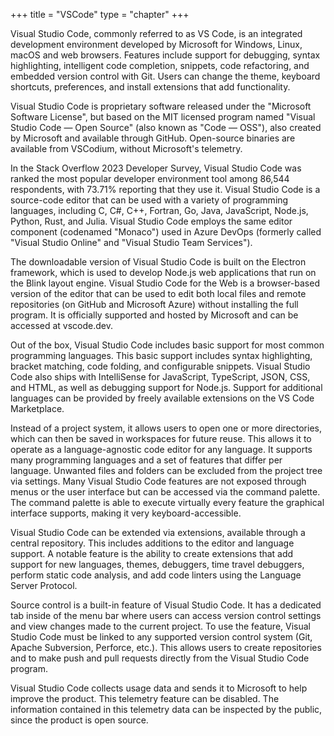 +++
title = "VSCode"
type = "chapter"
+++

Visual Studio Code, commonly referred to as VS Code, is an integrated development environment developed by Microsoft
for Windows, Linux, macOS and web browsers. Features include support for debugging, syntax highlighting, intelligent
code completion, snippets, code refactoring, and embedded version control with Git. Users can change the theme,
keyboard shortcuts, preferences, and install extensions that add functionality.

Visual Studio Code is proprietary software released under the "Microsoft Software License", but based on the MIT licensed
program named "Visual Studio Code — Open Source" (also known as "Code — OSS"), also created by Microsoft and available
through GitHub. Open-source binaries are available from VSCodium, without Microsoft's telemetry.

In the Stack Overflow 2023 Developer Survey, Visual Studio Code was ranked the most popular developer environment tool
among 86,544 respondents, with 73.71% reporting that they use it.
Visual Studio Code is a source-code editor that can be used with a variety of programming languages, including C, C#, C++,
Fortran, Go, Java, JavaScript, Node.js, Python, Rust, and Julia. Visual Studio Code employs the same editor component
(codenamed "Monaco") used in Azure DevOps (formerly called "Visual Studio Online" and "Visual Studio Team Services").

The downloadable version of Visual Studio Code is built on the Electron framework, which is used to develop Node.js
web applications that run on the Blink layout engine. Visual Studio Code for the Web is a browser-based version
of the editor that can be used to edit both local files and remote repositories (on GitHub and Microsoft Azure) 
without installing the full program. It is officially supported and hosted by Microsoft and can be accessed at vscode.dev.

Out of the box, Visual Studio Code includes basic support for most common programming languages. This basic support
includes syntax highlighting, bracket matching, code folding, and configurable snippets. Visual Studio Code also ships
with IntelliSense for JavaScript, TypeScript, JSON, CSS, and HTML, as well as debugging support for Node.js.
Support for additional languages can be provided by freely available extensions on the VS Code Marketplace.

Instead of a project system, it allows users to open one or more directories, which can then be saved in workspaces
for future reuse. This allows it to operate as a language-agnostic code editor for any language. It supports many
programming languages and a set of features that differ per language. Unwanted files and folders can be excluded
from the project tree via settings. Many Visual Studio Code features are not exposed through menus or the user interface
but can be accessed via the command palette. The command palette is able to execute virtually every feature the 
graphical interface supports, making it very keyboard-accessible.

Visual Studio Code can be extended via extensions, available through a central repository. This includes additions
to the editor and language support. A notable feature is the ability to create extensions that add support for new languages,
themes, debuggers, time travel debuggers, perform static code analysis, and add code linters using the Language Server 
Protocol.

Source control is a built-in feature of Visual Studio Code. It has a dedicated tab inside of the menu bar where users
can access version control settings and view changes made to the current project. To use the feature, Visual Studio Code
must be linked to any supported version control system (Git, Apache Subversion, Perforce, etc.). This allows users to
create repositories and to make push and pull requests directly from the Visual Studio Code program.

Visual Studio Code collects usage data and sends it to Microsoft to help improve the product. This telemetry feature
can be disabled. The information contained in this telemetry data can be inspected by the public, since the product is
open source.

